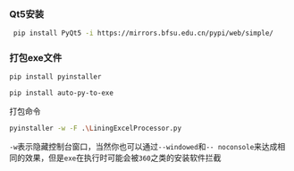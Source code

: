 
### Qt5安装

```sh
 pip install PyQt5 -i https://mirrors.bfsu.edu.cn/pypi/web/simple/
```


### 打包exe文件

```sh
pip install pyinstaller

pip install auto-py-to-exe
```


打包命令

```sh
pyinstaller -w -F .\LiningExcelProcessor.py 
```

`-w`表示隐藏控制台窗口，当然你也可以通过`--windowed`和`-- noconsole`来达成相同的效果，但是`exe`在执行时可能会被`360`之类的安装软件拦截